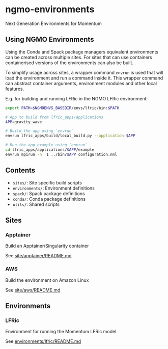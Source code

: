 # ngmo-environments

Next Generation Environments for Momentum

## Using NGMO Environments

Using the Conda and Spack package managers equivalent environments can be
created across multiple sites. For sites that can use containers containerised
versions of the environments can also be built.

To simplify usage across sites, a wrapper command `envrun` is used that will
load the environment and run a command inside it. This wrapper command can
abstract container arguments, environment modules and other local features.

E.g. for building and running LFRic in the NGMO LFRic environment:

```bash
export PATH=$NGMOENVS_BASEDIR/envs/lfric/bin:$PATH

# App to build from lfric_apps/applications
APP=gravity_wave

# Build the app using `envrun`
envrun lfric_apps/build/local_build.py --application $APP

# Run the app example using `envrun`
cd lfric_apps/applications/$APP/example
envrun mpirun -n  1 ../bin/$APP configuration.nml
```

## Contents

- `sites/`: Site specific build scripts
- `environments/`: Environment definitions
- `spack/`: Spack package definitions
- `conda/`: Conda package definitions
- `utils/`: Shared scripts

## Sites

### Apptainer

Build an Apptainer/Singularity container

See [site/apptainer/README.md](site/apptainer/README.md)

### AWS

Build the environment on Amazon Linux

See [site/aws/README.md](site/aws/README.md)

## Environments

### LFRic

Environment for running the Momentum LFRic model

See [environments/lfric/README.md](environments/lfric/README.md)

